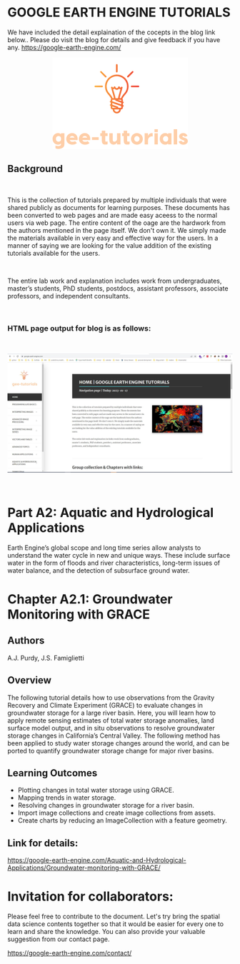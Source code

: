 # GOOGLE EARTH ENGINE TUTORIALS

We have included the detail explaination of the cocepts in the blog link below.. Please do visit the blog for details and give feedback if you have any.
https://google-earth-engine.com/

<p align="center">
    <img src = '../../../logo.png' class="center">
</p>


## Background
<br>

This is the collection of tutorials prepared by multiple individuals that were shared publicly as documents for learning purposes. These documents has been converted to web pages and are made easy aceess to the normal users via web page. The entire content of the oage are the hardwork from the authors mentioned in the page itself. We don't own it. We simply made the materials available in very easy and effective way for the users. In a manner of saying we are looking for the value addition of the existing tutorials available for the users.

<br>

The entire lab work and explanation includes work from undergraduates, master’s students, PhD students, postdocs, assistant professors, associate professors, and independent consultants.

<br>

### HTML page output for blog is as follows:
<br>
<p align="center">
    <img src = '../../../gee-tutorials.jpg' class="center">
</p>
<br>


# Part A2: Aquatic and Hydrological Applications

Earth Engine’s global scope and long time series allow analysts to understand the water cycle in new and unique ways. These include surface water in the form of floods and river characteristics, long-term issues of water balance, and the detection of subsurface ground water.


# Chapter A2.1: Groundwater Monitoring with GRACE

## Authors
A.J. Purdy, J.S. Famiglietti


## Overview
The following tutorial details how to use observations from the Gravity Recovery and Climate Experiment (GRACE) to evaluate changes in groundwater storage for a large river basin. Here, you will learn how to apply remote sensing estimates of total water storage anomalies, land surface model output, and in situ observations to resolve groundwater storage changes in California’s Central Valley. The following method has been applied to study water storage changes around the world, and can be ported to quantify groundwater storage change for major river basins.  


## Learning Outcomes
 - Plotting changes in total water storage using GRACE.
 - Mapping trends in water storage.
 - Resolving changes in groundwater storage for a river basin.
 - Import image collections and create image collections from assets.
 - Create charts by reducing an ImageCollection with a feature geometry.

## Link for details:
https://google-earth-engine.com/Aquatic-and-Hydrological-Applications/Groundwater-monitoring-with-GRACE/


# Invitation for collaborators:
Please feel free to contribute to the document. Let's try bring the spatial data science contents together so that it would be easier for every one to learn and share the knowledge. You can also provide your valuable suggestion from our contact page.

https://google-earth-engine.com/contact/
